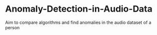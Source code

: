 # Anomaly-Detection-in-Audio-Data
Aim to compare algorithms and find anomalies in the audio dataset of a person
